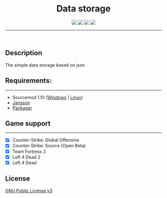 <h1 align="center">Data storage</h1>
<p align="center">
    <img src="https://app.travis-ci.com/rej-clown/storage.svg?branch=main" />
    <a href="#requirements"><img src="https://img.shields.io/badge/sourcemod-v.1.10-blue" /></a>
    <a href="https://discord.gg/cFZ97Mzrjy" target="_blank"><img src="https://img.shields.io/discord/494942123548868609" /></a>
    <img src="https://img.shields.io/github/downloads/rej-clown/storage/total" />
</p>

___
<br>

## Description
The simple data storage based on json

## Requirements:
-------------
- Sourcemod 1.10 ([Windows](http://sourcemod.net/latest.php?os=windows&version=1.10) | [Linux](http://sourcemod.net/latest.php?os=linux&version=1.10))
- [Jansson](https://github.com/rej-clown/sm-jansson/releases)
- [Packager](https://github.com/rej-clown/packager)

## Game support
---------
- [x] Counter-Strike: Global Offensive
- [x] Counter-Strike: Source (Open Beta)
- [x] Team Fortress 2
- [x] Left 4 Dead 2
- [x] Left 4 Dead

## License
[GNU Public License v3](https://github.com/rej-clown/storage/blob/main/LICENSE)
